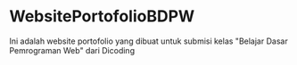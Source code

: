 # WebsitePortofolioBDPW
Ini adalah website portofolio yang dibuat untuk submisi kelas "Belajar Dasar Pemrograman Web" dari Dicoding
